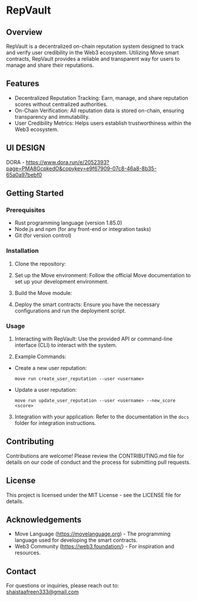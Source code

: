 # RepVault

## Overview

RepVault is a decentralized on-chain reputation system designed to track and verify user credibility in the Web3 ecosystem. Utilizing Move smart contracts, RepVault provides a reliable and transparent way for users to manage and share their reputations.

## Features

- Decentralized Reputation Tracking: Earn, manage, and share reputation scores without centralized authorities.
- On-Chain Verification: All reputation data is stored on-chain, ensuring transparency and immutability.
- User Credibility Metrics: Helps users establish trustworthiness within the Web3 ecosystem.

## UI DESIGN 

DORA - https://www.dora.run/e/2052393?page=PMA8GcpkedO&copykey=e9f67909-07c8-46a8-8b35-65a0a97bebf0
  

## Getting Started

### Prerequisites

- Rust programming language (version  1.85.0)
- Node.js and npm (for any front-end or integration tasks)
- Git (for version control)

### Installation

1. Clone the repository:

2. Set up the Move environment:
Follow the official Move documentation to set up your development environment.

3. Build the Move module:

4. Deploy the smart contracts:
Ensure you have the necessary configurations and run the deployment script.

### Usage

1. Interacting with RepVault:
Use the provided API or command-line interface (CLI) to interact with the system.

2. Example Commands:
- Create a new user reputation:
  ```
  move run create_user_reputation --user <username>
  ```

- Update a user reputation:
  ```
  move run update_user_reputation --user <username> --new_score <score>
  ```

3. Integration with your application:
Refer to the documentation in the `docs` folder for integration instructions.

## Contributing

Contributions are welcome! Please review the CONTRIBUTING.md file for details on our code of conduct and the process for submitting pull requests.

## License

This project is licensed under the MIT License - see the LICENSE file for details.

## Acknowledgements

- Move Language (https://movelanguage.org) - The programming language used for developing the smart contracts.
- Web3 Community (https://web3.foundation/) - For inspiration and resources.

## Contact

For questions or inquiries, please reach out to:
shaistaafreen333@gmail.com

